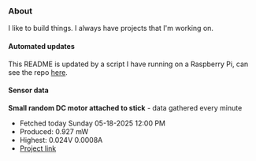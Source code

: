 ### About
I like to build things. I always have projects that I'm working on.

#### Automated updates
This README is updated by a script I have running on a Raspberry Pi, can see the repo [here](https://github.com/jdc-cunningham/raspi-git-repo-updater).

#### Sensor data


**Small random DC motor attached to stick** - data gathered every minute
- Fetched today Sunday 05-18-2025 12:00 PM
- Produced: 0.927 mW
- Highest: 0.024V 0.0008A
- [Project link](https://github.com/jdc-cunningham/turbine-raspi)